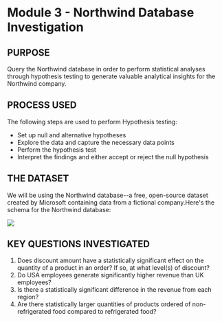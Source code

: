 
# Module 3 -  Northwind Database Investigation

## PURPOSE

Query the Northwind database in order to perform statistical analyses through hypothesis testing to generate valuable analytical insights for the Northwind company.

## PROCESS USED

The following steps are used to perform Hypothesis testing: 

* Set up null and alternative hypotheses
* Explore the data and capture the necessary data points
* Perform the hypothesis test
* Interpret the findings and either accept or reject the null hypothesis

## THE DATASET

We will be using the Northwind database--a free, open-source dataset created by Microsoft containing data from a fictional company.Here's the schema for the Northwind database:

<img src='https://raw.githubusercontent.com/learn-co-curriculum/dsc-mod-3-project/master/Northwind_ERD_updated.png'>


## KEY QUESTIONS INVESTIGATED

1. Does discount amount have a statistically significant effect on the quantity of a product in an order? If so, at what level(s) of discount?
2. Do USA employees generate significantly higher revenue than UK employees?
3. Is there a statistically significant difference in the revenue from each region?
4. Are there statistically larger quantities of products ordered of non-refrigerated food compared to refrigerated food?